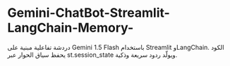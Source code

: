 # Gemini-ChatBot-Streamlit-LangChain-Memory-
دردشة تفاعلية مبنية على Gemini 1.5 Flash باستخدام Streamlit وLangChain. الكود يحفظ سياق الحوار عبر st.session_state ويولّد ردود سريعة وذكية.
